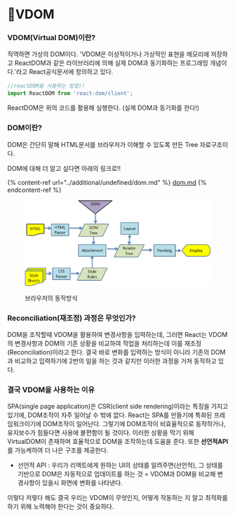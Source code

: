 # VDOM

### VDOM(Virtual DOM)이란?

직역하면 가상의 DOM이다. 'VDOM은 이상적이거나 가상적인 표현을 메모리에 저장하고 ReactDOM과 같은 라이브러리에 의해 실제 DOM과 동기화하는 프로그래밍 개념이다.'라고 React공식문서에 정의하고 있다.

```javascript
//reactDOM을 사용하는 방법!!
import ReactDOM from 'react-dom/client';
```

ReactDOM은 위의 코드를 활용해 실행한다. (실제 DOM과 동기화를 한다!)







### DOM이란?&#x20;

DOM은 간단히 말해 HTML문서를 브라우저가 이해할 수 있도록 만든 Tree 자료구조이다.&#x20;

DOM에 대해 더 알고 싶다면 아래의 링크로!!

{% content-ref url="../additional/undefined/dom.md" %}
[dom.md](../additional/undefined/dom.md)
{% endcontent-ref %}



<figure><img src="../.gitbook/assets/image.png" alt=""><figcaption><p>브라우저의 동작방식</p></figcaption></figure>

### Reconciliation(재조정) 과정은 무엇인가?

DOM을 조작할때 VDOM을 활용하여 변경사항을 입력하는데, 그러면 React는 VDOM의 변경사항과 DOM의 기존 상황을 비교하여 작업을 처리하는데 이를 재조정(Reconciliation)이라고 한다. 결국 바로 변화를 입력하는 방식이 아니라 기존의 DOM과 비교하고 입력하기에 2번의 일을 하는 것과 같지만 이러한 과정을 거쳐 동작하고 있다.

### 결국 VDOM을 사용하는 이유

SPA(single page application)은 CSR(client side rendering)이라는 특징을 가지고 있기에, DOM조작이 자주 일어날 수 밖에 없다. React는 SPA를 만들기에 특화된 프레임워크이기에 DOM조작이 일어난다. 그렇기에 DOM조작이 비효율적으로 동작하거나, 유지보수가 힘들다면 사용에 불편함이 될 것이다. 이러한 상황을 막기 위해 VirtualDOM이 존재하며 효율적으로 DOM을 조작하는데 도움을 준다. 또한 **선언적API**를 가능케하여 더 나은 구조를 제공한다.&#x20;

* 선언적 API : 우리가 리액트에게 원하는 UI의 상태를 알려주면(선언적), 그 상태를 기반으로 DOM은 자동적으로 업데이트를 하는 것  = VDOM과 DOM을 비교해 변경사항이 있을시 화면에 변화를 나타낸다.

이렇다 저렇다 해도 결국 우리는 VDOM이 무엇인지, 어떻게 작동하는 지 알고 최적화를 하기 위해 노력해야 한다는 것이 중요하다.

